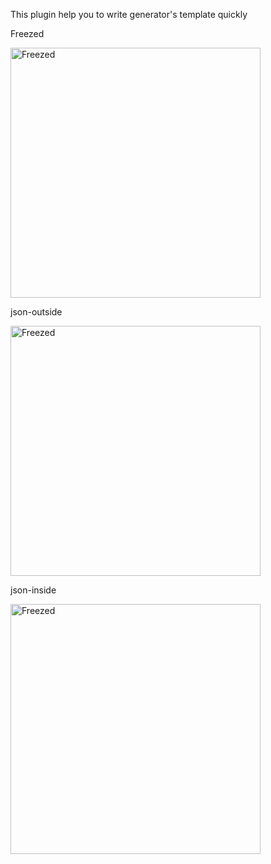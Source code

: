 This plugin help you to write generator's template quickly

Freezed

<img width="400" src="https://gist.githubusercontent.com/tbm98/3726c42cf2c06f70d44606070eb1bf8d/raw/1286b354e0236833191998970e5988891b5451e8/freezed.png" alt="Freezed">

json-outside

<img width="400" src="https://gist.githubusercontent.com/tbm98/3726c42cf2c06f70d44606070eb1bf8d/raw/1286b354e0236833191998970e5988891b5451e8/json-outside.png" alt="Freezed">

json-inside

<img width="400" src="https://gist.githubusercontent.com/tbm98/3726c42cf2c06f70d44606070eb1bf8d/raw/1286b354e0236833191998970e5988891b5451e8/json-inside.png" alt="Freezed">